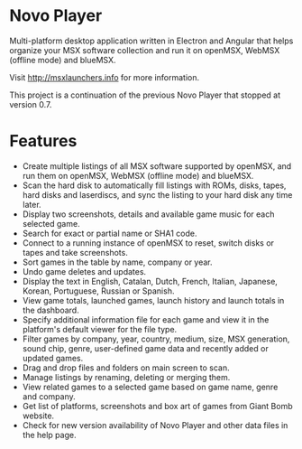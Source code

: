 # Novo Player

Multi-platform desktop application written in Electron and Angular that helps organize your MSX software collection and run it on openMSX, WebMSX (offline mode) and blueMSX.

Visit http://msxlaunchers.info for more information.

This project is a continuation of the previous Novo Player that stopped at version 0.7.

# Features

 * Create multiple listings of all MSX software supported by openMSX, and run them on openMSX, WebMSX (offline mode) and blueMSX.
 * Scan the hard disk to automatically fill listings with ROMs, disks, tapes, hard disks and laserdiscs, and sync the listing to your hard disk any time later.
 * Display two screenshots, details and available game music for each selected game.
 * Search for exact or partial name or SHA1 code.
 * Connect to a running instance of openMSX to reset, switch disks or tapes and take screenshots.
 * Sort games in the table by name, company or year.
 * Undo game deletes and updates.
 * Display the text in English, Catalan, Dutch, French, Italian, Japanese, Korean, Portuguese, Russian or Spanish.
 * View game totals, launched games, launch history and launch totals in the dashboard.
 * Specify additional information file for each game and view it in the platform's default viewer for the file type.
 * Filter games by company, year, country, medium, size, MSX generation, sound chip, genre, user-defined game data and recently added or updated games.
 * Drag and drop files and folders on main screen to scan.
 * Manage listings by renaming, deleting or merging them.
 * View related games to a selected game based on game name, genre and company.
 * Get list of platforms, screenshots and box art of games from Giant Bomb website.
 * Check for new version availability of Novo Player and other data files in the help page.

